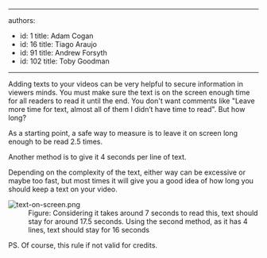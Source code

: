 

---
authors:
  - id: 1
    title: Adam Cogan
  - id: 16
    title: Tiago Araujo
  - id: 91
    title: Andrew Forsyth
  - id: 102
    title: Toby Goodman
---




<span class='intro'> Adding texts to your videos can be very helpful to secure ​information in viewers minds. You must make sure the text is on the screen&#160;enough time for all readers to read it until the end. You don't want comments like &quot;Leave more time for text, almost all of them I didn’t have time to read&quot;. But how long? &#160;<br> </span>

<p>As a starting point, a&#160;safe way to measure is to&#160;leave it on screen long enough to be&#160;read&#160;2.5 times.&#160;<br></p><p>Another method is to give it 4 seconds per line of text.<br></p><p>Depending on the complexity of the text, either way&#160;can be excessive or maybe&#160;too fast, but most times it will give you a good idea of how long you should keep a text on your video.<br></p><dl class="image"><dt><img src="/PublishingImages/text-on-screen.png" alt="text-on-screen.png" /></dt><dd>Figure&#58; Considering it takes around 7 seconds to read this, text should stay for around 17.5 seconds. Using the second method, as it has 4 lines, text should stay for 16 seconds​<br></dd></dl><p>PS. Of course, this rule if&#160;not valid for credits.</p>


